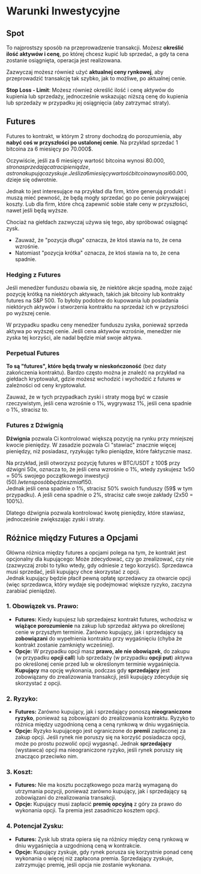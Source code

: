 # Warunki Inwestycyjne

## Spot

To najprostszy sposób na przeprowadzenie transakcji. Możesz **określić ilość aktywów i cenę**, po której chcesz kupić lub sprzedać, a gdy ta cena zostanie osiągnięta, operacja jest realizowana.

Zazwyczaj możesz również użyć **aktualnej ceny rynkowej**, aby przeprowadzić transakcję tak szybko, jak to możliwe, po aktualnej cenie.

**Stop Loss - Limit**: Możesz również określić ilość i cenę aktywów do kupienia lub sprzedaży, jednocześnie wskazując niższą cenę do kupienia lub sprzedaży w przypadku jej osiągnięcia (aby zatrzymać straty).

## Futures

Futures to kontrakt, w którym 2 strony dochodzą do porozumienia, aby **nabyć coś w przyszłości po ustalonej cenie**. Na przykład sprzedać 1 bitcoina za 6 miesięcy po 70.000$.

Oczywiście, jeśli za 6 miesięcy wartość bitcoina wynosi 80.000$, strona sprzedająca traci pieniądze, a strona kupująca zyskuje. Jeśli za 6 miesięcy wartość bitcoina wynosi 60.000$, dzieje się odwrotnie.

Jednak to jest interesujące na przykład dla firm, które generują produkt i muszą mieć pewność, że będą mogły sprzedać go po cenie pokrywającej koszty. Lub dla firm, które chcą zapewnić sobie stałe ceny w przyszłości, nawet jeśli będą wyższe.

Chociaż na giełdach zazwyczaj używa się tego, aby spróbować osiągnąć zysk.

* Zauważ, że "pozycja długa" oznacza, że ktoś stawia na to, że cena wzrośnie.
* Natomiast "pozycja krótka" oznacza, że ktoś stawia na to, że cena spadnie.

### Hedging z Futures <a href="#mntl-sc-block_7-0" id="mntl-sc-block_7-0"></a>

Jeśli menedżer funduszu obawia się, że niektóre akcje spadną, może zająć pozycję krótką na niektórych aktywach, takich jak bitcoiny lub kontrakty futures na S\&P 500. To byłoby podobne do kupowania lub posiadania niektórych aktywów i stworzenia kontraktu na sprzedaż ich w przyszłości po wyższej cenie.

W przypadku spadku ceny menedżer funduszu zyska, ponieważ sprzeda aktywa po wyższej cenie. Jeśli cena aktywów wzrośnie, menedżer nie zyska tej korzyści, ale nadal będzie miał swoje aktywa.

### Perpetual Futures

**To są "futures", które będą trwały w nieskończoność** (bez daty zakończenia kontraktu). Bardzo często można je znaleźć na przykład na giełdach kryptowalut, gdzie możesz wchodzić i wychodzić z futures w zależności od ceny kryptowalut.

Zauważ, że w tych przypadkach zyski i straty mogą być w czasie rzeczywistym, jeśli cena wzrośnie o 1%, wygrywasz 1%, jeśli cena spadnie o 1%, stracisz to.

### Futures z Dźwignią

**Dźwignia** pozwala Ci kontrolować większą pozycję na rynku przy mniejszej kwocie pieniędzy. W zasadzie pozwala Ci "stawiać" znacznie więcej pieniędzy, niż posiadasz, ryzykując tylko pieniądze, które faktycznie masz.

Na przykład, jeśli otworzysz pozycję futures w BTC/USDT z 100$ przy dźwigni 50x, oznacza to, że jeśli cena wzrośnie o 1%, wtedy zyskujesz 1x50 = 50% swojego początkowego inwestycji (50$). I w ten sposób będziesz miał 150$.\
Jednak jeśli cena spadnie o 1%, stracisz 50% swoich funduszy (59$ w tym przypadku). A jeśli cena spadnie o 2%, stracisz całe swoje zakłady (2x50 = 100%).

Dlatego dźwignia pozwala kontrolować kwotę pieniędzy, które stawiasz, jednocześnie zwiększając zyski i straty.

## Różnice między Futures a Opcjami

Główna różnica między futures a opcjami polega na tym, że kontrakt jest opcjonalny dla kupującego: Może zdecydować, czy go zrealizować, czy nie (zazwyczaj zrobi to tylko wtedy, gdy odniesie z tego korzyść). Sprzedawca musi sprzedać, jeśli kupujący chce skorzystać z opcji.\
Jednak kupujący będzie płacił pewną opłatę sprzedawcy za otwarcie opcji (więc sprzedawca, który wydaje się podejmować większe ryzyko, zaczyna zarabiać pieniądze).

### 1. **Obowiązek vs. Prawo:**

* **Futures:** Kiedy kupujesz lub sprzedajesz kontrakt futures, wchodzisz w **wiążące porozumienie** na zakup lub sprzedaż aktywa po określonej cenie w przyszłym terminie. Zarówno kupujący, jak i sprzedający są **zobowiązani** do wypełnienia kontraktu przy wygaśnięciu (chyba że kontrakt zostanie zamknięty wcześniej).
* **Opcje:** W przypadku opcji masz **prawo, ale nie obowiązek**, do zakupu (w przypadku **opcji call**) lub sprzedaży (w przypadku **opcji put**) aktywa po określonej cenie przed lub w określonym terminie wygaśnięcia. **Kupujący** ma opcję wykonania, podczas gdy **sprzedający** jest zobowiązany do zrealizowania transakcji, jeśli kupujący zdecyduje się skorzystać z opcji.

### 2. **Ryzyko:**

* **Futures:** Zarówno kupujący, jak i sprzedający ponoszą **nieograniczone ryzyko**, ponieważ są zobowiązani do zrealizowania kontraktu. Ryzyko to różnica między uzgodnioną ceną a ceną rynkową w dniu wygaśnięcia.
* **Opcje:** Ryzyko kupującego jest ograniczone do **premii** zapłaconej za zakup opcji. Jeśli rynek nie poruszy się na korzyść posiadacza opcji, może po prostu pozwolić opcji wygasnąć. Jednak **sprzedający** (wystawca) opcji ma nieograniczone ryzyko, jeśli rynek poruszy się znacząco przeciwko nim.

### 3. **Koszt:**

* **Futures:** Nie ma kosztu początkowego poza marżą wymaganą do utrzymania pozycji, ponieważ zarówno kupujący, jak i sprzedający są zobowiązani do zrealizowania transakcji.
* **Opcje:** Kupujący musi zapłacić **premię opcyjną** z góry za prawo do wykonania opcji. Ta premia jest zasadniczo kosztem opcji.

### 4. **Potencjał Zysku:**

* **Futures:** Zysk lub strata opiera się na różnicy między ceną rynkową w dniu wygaśnięcia a uzgodnioną ceną w kontrakcie.
* **Opcje:** Kupujący zyskuje, gdy rynek porusza się korzystnie ponad cenę wykonania o więcej niż zapłacona premia. Sprzedający zyskuje, zatrzymując premię, jeśli opcja nie zostanie wykonana.
